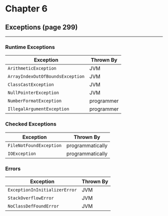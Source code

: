 # Chapter 6

## Exceptions (page 299)

---

### Runtime Exceptions
| Exception | Thrown By |
| - | - | 
| `ArithmeticException` | JVM |
| `ArrayIndexOutOfBoundsException` | JVM |
| `ClassCastException` | JVM |
| `NullPointerException` | JVM |
| `NumberFormatException` | programmer |
| `IllegalArgumentException` | programmer |

### Checked Exceptions
| Exception | Thrown By |
| - | - | 
| `FileNotFoundException` | programmatically |
| `IOException` | programmatically |

### Errors
| Exception | Thrown By |
| - | - | 
| `ExceptionInInitializerError` | JVM |
| `StackOverflowError` | JVM |
| `NoClassDefFoundError` | JVM |
